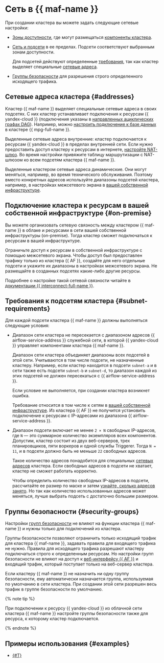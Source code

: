# Сеть в {{ maf-name }}

При создании кластера вы можете задать следующие сетевые настройки:

* [Зоны доступности](../../overview/concepts/geo-scope.md), где могут размещаться [компоненты кластера](index.md#components).
* [Сеть и подсети](../../vpc/concepts/network.md) в ее пределах. Подсети соответствуют выбранным зонам доступности.

   Для подсетей действуют определенные [требования](#subnet-requirements), так как кластер выделяет специальные [сетевые адреса](#addresses).

* [Группы безопасности](#security-groups) для разрешения строго определенного исходящего трафика.

## Сетевые адреса кластера {#addresses}

Кластер {{ maf-name }} выделяет специальные сетевые адреса в своих подсетях. С них кластер устанавливает подключения к ресурсам {{ yandex-cloud }} (подключения указаны в [направленных ациклических графах DAG](index.md#about-the-service)). Например, можно [настроить подключение к базе данных](../operations/lockbox-secrets-in-maf-cluster.md) в кластере {{ mpg-full-name }}.

Выделенные сетевые адреса внутренние: кластер подключается к ресурсам {{ yandex-cloud }} в пределах внутренней сети. Если нужно предоставить доступ кластеру к ресурсам в интернете, [настройте NAT-шлюз](../../vpc/operations/create-nat-gateway.md). Во время настройки привяжите таблицу маршрутизации с NAT-шлюзом ко всем подсетям кластера {{ maf-name }}.

Выделенные кластером сетевые адреса динамические. Они могут меняться, например, во время технического обслуживания. Поэтому вместо конкретных адресов используйте диапазоны подсетей кластера, например, в настройках межсетевого экрана в [вашей собственной инфраструктуре](#on-premise).

## Подключение кластера к ресурсам в вашей собственной инфраструктуре {#on-premise}

Вы можете организовать сетевую связность между кластером {{ maf-name }} в облаке и ресурсами в сети вашей собственной инфраструктуры (on-premise). Тогда кластер сможет подключаться к ресурсам в вашей инфраструктуре.

Ограничьте доступ к ресурсам в собственной инфраструктуре с помощью межсетевого экрана. Чтобы доступ был предоставлен трафику только из кластера {{ AF }}, создайте для него отдельные подсети и укажите их диапазоны в настройках межсетевого экрана. Не размещайте в созданных подсетях какие-либо другие ресурсы.

Подробнее о настройке такой сетевой связности читайте в [документации {{ interconnect-full-name }}](../../interconnect/concepts/index.md).

## Требования к подсетям кластера {#subnet-requirements}

Для каждой подсети кластера {{ maf-name }} должны выполняться следующие условия:

* Диапазон сети кластера не пересекается с диапазоном адресов {{ airflow-service-address }} служебной сети, в которой {{ yandex-cloud }} управляет компонентами кластера {{ maf-name }}.

   Диапазон сети кластера объединяет диапазоны всех подсетей в этой сети. Учитываются в том числе подсети, не назначенные кластеру. Например, если кластер находится в подсети `subnet-a` и в сети также есть подсети `subnet-b` и `subnet-d`, то диапазон каждой из этих подсетей не должен пересекаться с {{ airflow-service-address }}.

   Если условие не выполняется, при создании кластера возникнет ошибка.

   Требование относится в том числе к сетям в [вашей собственной инфраструктуре](#on-premise). Из кластера {{ AF }} не получится установить подключение к ресурсам с IP-адресами из диапазона {{ airflow-service-address }}.

* Диапазон подсети включает не менее `2 × N` свободных IP-адресов, где `N` — это суммарное количество экземпляров всех компонентов. Допустим, кластер состоит из двух веб-серверов, трех планировщиков, пяти воркеров и одной службы Triggerer. Тогда `N = 11`, и в подсети должно быть не меньше `22` свободных адресов.

   Такое количество адресов понадобится для специальных [сетевых адресов](#addresses) кластера. Если свободных адресов в подсети не хватает, кластер не сможет работать корректно.

   Чтобы определить количество свободных IP-адресов в подсети, рассчитайте ее размер по маске и затем [узнайте, сколько адресов занято](../../vpc/operations/subnet-used-addresses.md). Но так как количество использованных адресов может меняться, лучше выбрать подсеть с достаточно большим размером.

## Группы безопасности {#security-groups}

Настройки [групп безопасности](../../vpc/concepts/security-groups.md) не влияют на функции кластера {{ maf-name }} и нужны только для подключений из кластера.

Группы безопасности позволяют ограничить только исходящий трафик для кластера {{ maf-name }}, задавать правила для входящего трафика не нужно. Правила для исходящего трафика разрешают кластеру подключаться строго к определенным ресурсам. Но настройки групп безопасности не влияют на доступ к [веб-интерфейсу {{ AF }}](../operations/af-interfaces.md#web-gui) и входящий трафик, который поступает только на веб-сервер кластера.

Если кластеру {{ maf-name }} не назначить ни одну группу безопасности, ему автоматически назначается группа, используемая по умолчанию в сети кластера. При создании этой сети разрешен весь трафик в группе безопасности по умолчанию.

{% note tip %}

При подключении к ресурсу {{ yandex-cloud }} из облачной сети кластера {{ maf-name }} настройте группы безопасности также для ресурса, к которому кластер подключается.

{% endnote %}


## Примеры использования {#examples}

* [{#T}](../tutorials/airflow-auto-tasks.md)